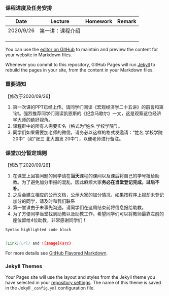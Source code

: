 ### 课程进度及任务安排

|  Date    |  Lecture    |   Homework   |  Remark    |
| ---- | ---- | ---- | ---- |
| 2020/9/26     |  第一讲：课程介绍    |      |      |
|      |      |      |      |
|      |      |      |      |
|      |      |      |      |


You can use the [editor on GitHub](https://github.com/nsdjzj2020/zjz.io/edit/gh-pages/index.md) to maintain and preview the content for your website in Markdown files.

Whenever you commit to this repository, GitHub Pages will run [Jekyll](https://jekyllrb.com/) to rebuild the pages in your site, from the content in your Markdown files.


### 重要通知
【修改于2020/09/26】
1. 第一次课的PPT已经上传。请同学们阅读《宏观经济学二十五讲》的前言和第1讲。强烈推荐同学们阅读凯恩斯的《纪念马歇尔》一文，这是观察这位经济学大师的绝好视角。
2. 课程群中的所有人需要实名（格式为“姓名 学校学院”）。
3. 同学们如果需要加老师的微信，请务必以这样的格式发邀请：“姓名 学校学院 20中”（如“张三 北大国发 20中”），以便老师进行备注。

### 课堂加分暂定规则
【修改于2020/09/26】
1. 在课堂上回答问题的同学请在**当天**课程的课间以及课后将自己的学号报给助教。为了避免加分申报的混乱，因此麻烦大家**务必在当堂登记完成，过后不补**。
2. 之后会建立相应的公示文档，公示大家的加分情况，如果按程序上报却未登记加分的同学，请及时和我们联系
3. 第一堂课由于未事先沟通，请同学们在这周结束前将信息报给助教。
4. 为了方便同学当堂找到助教以及助教工作，希望同学们可以将教师最靠左前的座位留给4位助教，非常感谢同学们！

```markdown
Syntax highlighted code block


[Link](url) and ![Image](src)
```

For more details see [GitHub Flavored Markdown](https://guides.github.com/features/mastering-markdown/).

### Jekyll Themes

Your Pages site will use the layout and styles from the Jekyll theme you have selected in your [repository settings](https://github.com/nsdjzj2020/zjz.io/settings). The name of this theme is saved in the Jekyll `_config.yml` configuration file.


